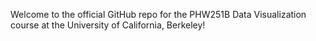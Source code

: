 Welcome to the official GitHub repo for the PHW251B Data Visualization course at the University of California, Berkeley!
